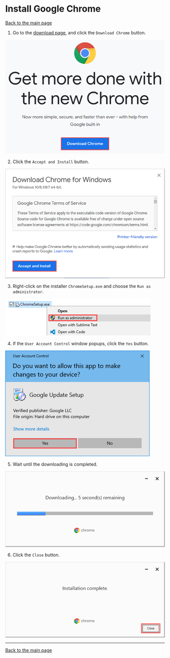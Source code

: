 # Install Google Chrome

[Back to the main page](https://github.com/drsanti/shared/README.md)

1. Go to the [download page](https://www.google.com/chrome/), and click the `Download Chrome` button.

![](images/01_download.png)

2. Click the `Accept and Install` button.

![](images/02_accept.png)

3. Right-click on the installer `ChromeSetup.exe` and choose the `Run as administrator`.

![](images/03_install.png)

4. If the `User Account Control` window popups, click the `Yes` button.

![](images/04_uac.png)

5. Wait until the downloading is completed.

![](images/05_downloading.png)


6. Click the `Close` button.

![](images/06_completed.png)

---

[Back to the main page](https://github.com/drsanti/shared/README.md)

